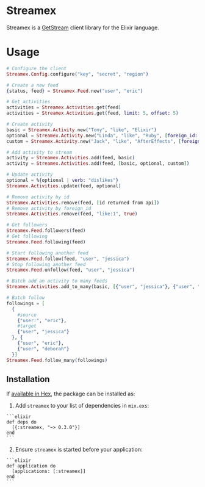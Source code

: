 # Streamex

Streamex is a [GetStream](https://getstream.io) client library for the Elixir language.

# Usage

  ```elixir
  # Configure the client
  Streamex.Config.configure("key", "secret", "region")

  # Create a new feed
  {status, feed} = Streamex.Feed.new("user", "eric")

  # Get activities
  activities = Streamex.Activities.get(feed)
  activities = Streamex.Activities.get(feed, limit: 5, offset: 5)

  # Create activity
  basic = Streamex.Activity.new("Tony", "like", "Elixir")
  optional = Streamex.Activity.new("Linda", "like", "Ruby", [foreign_id: "like:1"])
  custom = Streamex.Activity.new("Jack", "like", "AfterEffects", [foreign_id: "like:1"], %{"age" => 23})

  # Add activity to stream
  activity = Streamex.Activities.add(feed, basic)
  activity = Streamex.Activities.add(feed, [basic, optional, custom])

  # Update activity
  optional = %{optional | verb: "dislikes"}
  Streamex.Activities.update(feed, optional)

  # Remove activity by id
  Streamex.Activities.remove(feed, [id returned from api])
  # Remove activity by foreign_id
  Streamex.Activities.remove(feed, "like:1", true)

  # Get followers
  Streamex.Feed.followers(feed)
  # Get following
  Streamex.Feed.following(feed)

  # Start following another feed
  Streamex.Feed.follow(feed, "user", "jessica")
  # Stop following another feed
  Streamex.Feed.unfollow(feed, "user", "jessica")

  # Batch add an activity to many feeds
  Streamex.Activities.add_to_many(basic, [{"user", "jessica"}, {"user", "deborah"}])

  # Batch follow
  followings = [
    {
      #source
      {"user:", "eric"},
      #target
      {"user", "jessica"}
    }, {
      {"user", "eric"},
      {"user", "deborah"}
    }]
  Streamex.Feed.follow_many(followings)
  ```

## Installation

If [available in Hex](https://hex.pm/docs/publish), the package can be installed as:

  1. Add `streamex` to your list of dependencies in `mix.exs`:

    ```elixir
    def deps do
      [{:streamex, "~> 0.3.0"}]
    end
    ```

  2. Ensure `streamex` is started before your application:

    ```elixir
    def application do
      [applications: [:streamex]]
    end
    ```

